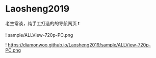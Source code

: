# Laosheng2019
老生常谈，纯手工打造的的导航网页 ❗

! sample/ALLView-720p-PC.png

! https://diamonwoo.github.io/Laosheng2019/sample/ALLView-720p-PC.png
